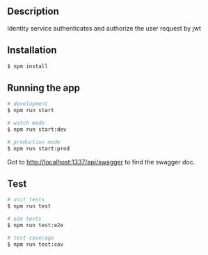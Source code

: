 ## Description

Identity service authenticates and authorize the user request by jwt

## Installation

```bash
$ npm install
```

## Running the app

```bash
# development
$ npm run start

# watch mode
$ npm run start:dev

# production mode
$ npm run start:prod
```

Got to <a href="http://localhost:1337/api/swagger ">http://localhost:1337/api/swagger</a> to find the swagger doc.

## Test

```bash
# unit tests
$ npm run test

# e2e tests
$ npm run test:e2e

# test coverage
$ npm run test:cov
```
